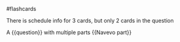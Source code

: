 #flashcards

There is schedule info for 3 cards, but only 2 cards in the question

A {{question}} with multiple parts {{Navevo part}}
<!--SR:!2024-05-22,1,230!2024-05-25,4,270!2033-03-03,3,333-->

